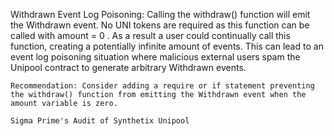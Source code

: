 Withdrawn Event Log Poisoning: Calling the withdraw() function will emit the Withdrawn event. No UNI tokens are required as this function can be called with amount = 0 . As a result a user could continually call this function, creating a potentially infinite amount of events. This can lead to an event log poisoning situation where malicious external users spam the Unipool contract to generate arbitrary Withdrawn events.

    Recommendation: Consider adding a require or if statement preventing the withdraw() function from emitting the Withdrawn event when the amount variable is zero.

    Sigma Prime's Audit of Synthetix Unipool